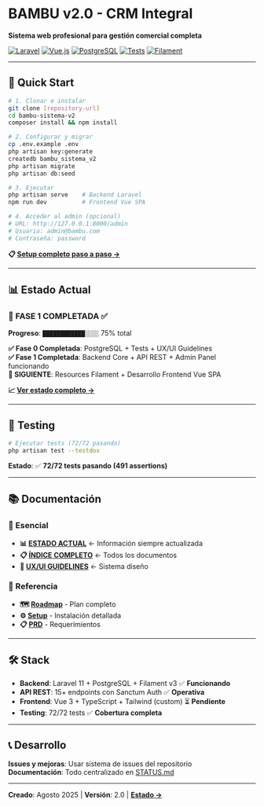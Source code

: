 # BAMBU v2.0 - CRM Integral
**Sistema web profesional para gestión comercial completa**

[![Laravel](https://img.shields.io/badge/Laravel-11.x-red.svg)](https://laravel.com)
[![Vue.js](https://img.shields.io/badge/Vue.js-3.x-green.svg)](https://vuejs.org)
[![PostgreSQL](https://img.shields.io/badge/PostgreSQL-15+-blue.svg)](https://www.postgresql.org)
[![Tests](https://img.shields.io/badge/Tests-72%2F72%20passing-green.svg)](#)
[![Filament](https://img.shields.io/badge/Filament-v3-orange.svg)](https://filamentphp.com)

---

## 🚀 Quick Start

```bash
# 1. Clonar e instalar
git clone [repository-url]
cd bambu-sistema-v2
composer install && npm install

# 2. Configurar y migrar
cp .env.example .env
php artisan key:generate
createdb bambu_sistema_v2
php artisan migrate
php artisan db:seed

# 3. Ejecutar
php artisan serve    # Backend Laravel
npm run dev          # Frontend Vue SPA

# 4. Acceder al admin (opcional)
# URL: http://127.0.0.1:8000/admin
# Usuario: admin@bambu.com
# Contraseña: password
```

**📋 [Setup completo paso a paso →](./documentacion-proyecto/PASO_CERO.md)**

---

## 📊 Estado Actual

### **🎯 FASE 1 COMPLETADA** ✅
**Progreso**: `████████████░░░░` 75% total

**✅ Fase 0 Completada**: PostgreSQL + Tests + UX/UI Guidelines  
**✅ Fase 1 Completada**: Backend Core + API REST + Admin Panel funcionando  
**🔄 SIGUIENTE**: Resources Filament + Desarrollo Frontend Vue SPA

**📈 [Ver estado completo →](./STATUS.md)**

---

## 🧪 Testing

```bash
# Ejecutar tests (72/72 pasando)
php artisan test --testdox
```

**Estado**: ✅ **72/72 tests pasando (491 assertions)**

---

## 📚 Documentación

### 🎯 Esencial
- **📊 [ESTADO ACTUAL](./STATUS.md)** ← Información siempre actualizada
- **📋 [ÍNDICE COMPLETO](./documentacion-proyecto/INDICE.md)** ← Todos los documentos
- **🎨 [UX/UI GUIDELINES](./documentacion-proyecto/UX_UI_GUIDELINES_SISTEMA_BAMBU.md)** ← Sistema diseño

### 📖 Referencia  
- **🗺️ [Roadmap](./documentacion-proyecto/ROADMAP_DESARROLLO_2025.md)** - Plan completo
- **⚙️ [Setup](./documentacion-proyecto/PASO_CERO.md)** - Instalación detallada
- **📋 [PRD](./documentacion-proyecto/PRD_BAMBU_2025_PROFESIONAL.md)** - Requerimientos

---

## 🛠️ Stack

- **Backend**: Laravel 11 + PostgreSQL + Filament v3 ✅ **Funcionando**
- **API REST**: 15+ endpoints con Sanctum Auth ✅ **Operativa**
- **Frontend**: Vue 3 + TypeScript + Tailwind (custom) ⏳ **Pendiente**
- **Testing**: 72/72 tests ✅ **Cobertura completa**

---

## 📞 Desarrollo

**Issues y mejoras**: Usar sistema de issues del repositorio  
**Documentación**: Todo centralizado en [STATUS.md](./STATUS.md)

---

**Creado**: Agosto 2025 | **Versión**: 2.0 | **[Estado →](./STATUS.md)**